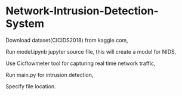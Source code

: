 # Network-Intrusion-Detection-System
Download dataset(CICIDS2018) from kaggle.com,

Run model.ipynb jupyter source file, this will create a model for NIDS,

Use Cicflowmeter tool for capturing real time network traffic,

Run main.py for intrusion detection,

Specify file location. 
